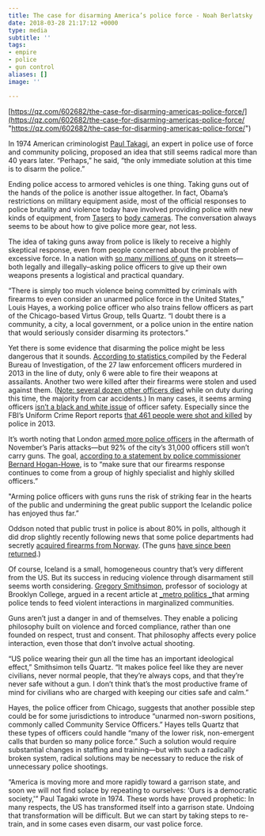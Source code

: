 ```yaml
---
title: The case for disarming America’s police force - Noah Berlatsky
date: 2018-03-28 21:17:12 +0000
type: media
subtitle: ''
tags:
- empire
- police
- gun control
aliases: []
image: ''

---
```

[https://qz.com/602682/the-case-for-disarming-americas-police-force/](https://qz.com/602682/the-case-for-disarming-americas-police-force/ "https://qz.com/602682/the-case-for-disarming-americas-police-force/")

In 1974 American criminologist [Paul Takagi](https://www.socialjusticejournal.org/pdf_free/1Takagi.pdf), an expert in police use of force and community policing, proposed an idea that still seems radical more than 40 years later. “Perhaps,” he said, “the only immediate solution at this time is to disarm the police.”

Ending police access to armored vehicles is one thing. Taking guns out of the hands of the police is another issue altogether. In fact, Obama’s restrictions on military equipment aside, most of the official responses to police brutality and violence today have involved providing police with new kinds of equipment, from [Tasers](https://qz.com/588277/rahm-emanuels-big-fat-taser-lie/) to [body cameras](http://kernelmag.dailydot.com/issue-sections/staff-editorials/15453/robocop-cyborg-policing-body-cams/). The conversation always seems to be about how to give police more gear, not less.

The idea of taking guns away from police is likely to receive a highly skeptical response, even from people concerned about the problem of excessive force. In a nation with [so many millions of guns](https://www.washingtonpost.com/news/wonk/wp/2015/10/05/guns-in-the-united-states-one-for-every-man-woman-and-child-and-then-some/) on it streets—both legally and illegally–asking police officers to give up their own weapons presents a logistical and practical quandary.

“There is simply too much violence being committed by criminals with firearms to even consider an unarmed police force in the United States,” Louis Hayes, a working police officer who also trains fellow officers as part of the Chicago-based Virtus Group, tells Quartz. “I doubt there is a community, a city, a local government, or a police union in the entire nation that would seriously consider disarming its protectors.”

Yet there is some evidence that disarming the police might be less dangerous that it sounds. [According to statistics ](https://www.fbi.gov/about-us/cjis/ucr/leoka/2013/officers-feloniously-killed/felonious_topic_page_-2013)compiled by the Federal Bureau of Investigation, of the 27 law enforcement officers murdered in 2013 in the line of duty, only 6 were able to fire their weapons at assailants. Another two were killed after their firearms were stolen and used against them. ([Note: several dozen other officers died](http://crimeblog.dallasnews.com/2015/09/statistics-show-being-a-cop-isnt-all-that-deadly-but-its-still-dangerous-work.html/) while on duty during this time, the majority from car accidents.) In many cases, it seems arming officers [isn’t a black and white issue](http://www.huffingtonpost.com/blake-fleetwood/how-dangerous-is-police-w_b_6373798.html) of officer safety. Especially since the FBI’s Uniform Crime Report reports [that 461 people were shot and killed](http://thinkprogress.org/justice/2014/11/13/3591466/heres-what-we-know-about-who-police-killed-in-2013/) by police in 2013.

It’s worth noting that London [armed more police officers](http://www.worldpoliticsreview.com/articles/17671/london-police-increase-number-of-officers-who-are-armed?utm_source=Active+Subscribers&utm_campaign=ae57fa66e5-MR_011416&utm_medium=email&utm_term=0_35c49cbd51-ae57fa66e5-64194921) in the aftermath of November’s Paris attacks—but 92% of the city’s 31,000 officers still won’t carry guns. The goal, [according to a statement by police commissioner Bernard Hogan-Howe](https://www.rt.com/uk/328914-london-armed-terror-police/), is to “make sure that our firearms response continues to come from a group of highly specialist and highly skilled officers.”

"Arming police officers with guns runs the risk of striking fear in the hearts of the public and undermining the great public support the Icelandic police has enjoyed thus far.”

Oddson noted that public trust in police is about 80% in polls, although it did drop slightly recently following news that some police departments had secretly [acquired firearms from Norway](http://icelandreview.com/news/2015/05/22/norwegian-guns-still-iceland). (The guns [have since been returned](http://icelandreview.com/news/2015/06/25/guns-returned-norway-passenger-jet).)

Of course, Iceland is a small, homogeneous country that’s very different from the US. But its success in reducing violence through disarmament still seems worth considering. [Gregory Smithsimon](http://www.brooklyn.cuny.edu/web/academics/faculty/faculty_profile.jsp?faculty=870), professor of sociology at Brooklyn College, argued in a recent article at [_metro politics _](http://www.metropolitiques.eu/Disarm-the-Police.html)that arming police tends to feed violent interactions in marginalized communities.

Guns aren’t just a danger in and of themselves. They enable a policing philosophy built on violence and forced compliance, rather than one founded on respect, trust and consent. That philosophy affects every police interaction, even those that don’t involve actual shooting.

“US police wearing their gun all the time has an important ideological effect,” Smithsimon tells Quartz. “It makes police feel like they are never civilians, never normal people, that they’re always cops, and that they’re never safe without a gun. I don’t think that’s the most productive frame of mind for civilians who are charged with keeping our cities safe and calm.”

Hayes, the police officer from Chicago, suggests that another possible step could be for some jurisdictions to introduce “unarmed non-sworn positions, commonly called Community Service Officers.” Hayes tells Quartz that these types of officers could handle “many of the lower risk, non-emergent calls that burden so many police force.” Such a solution would require substantial changes in staffing and training—but with such a radically broken system, radical solutions may be necessary to reduce the risk of unnecessary police shootings.

“America is moving more and more rapidly toward a garrison state, and soon we will not find solace by repeating to ourselves: ‘Ours is a democratic society,'” Paul Tagaki wrote in 1974. These words have proved prophetic: In many respects, the US has transformed itself into a garrison state. Undoing that transformation will be difficult. But we can start by taking steps to re-train, and in some cases even disarm, our vast police force.
